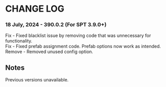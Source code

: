 # CHANGE LOG



### 18 July, 2024 - 390.0.2 (For SPT 3.9.0+)

Fix - Fixed blacklist issue by removing code that was unnecessary for functionality.</br>
Fix - Fixed prefab assignment code. Prefab options now work as intended.</br>
Remove - Removed unused config option.</br>



## Notes

Previous versions unavailable.